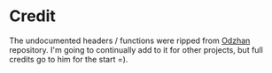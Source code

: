 # Credit

The undocumented headers / functions were ripped from [Odzhan](https://github.com/odzhan/injection) repository. I'm going to continually add to it for other projects, but full credits go to him for the start =).
